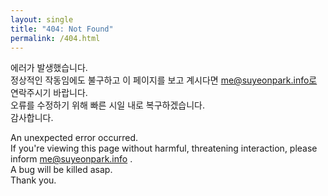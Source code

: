 ```yaml
---
layout: single
title: "404: Not Found"
permalink: /404.html
---
```


 에러가 발생했습니다.  
 정상적인 작동임에도 불구하고 이 페이지를 보고 계시다면 me@suyeonpark.info로 연락주시기 바랍니다.  
 오류를 수정하기 위해 빠른 시일 내로 복구하겠습니다.  
 감사합니다.  
 
 
 An unexpected error occurred.    
 If you're viewing this page without harmful, threatening interaction, please inform me@suyeonpark.info .  
 A bug will be killed asap.  
 Thank you.
